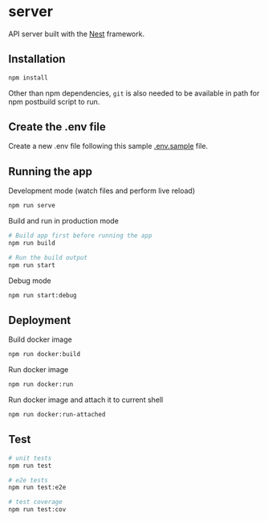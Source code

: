 # server
API server built with the [Nest](https://github.com/nestjs/nest) framework.


## Installation
```sh
npm install
```

Other than npm dependencies, `git` is also needed to be available in path for npm postbuild script to run.


## Create the .env file
Create a new .env file following this sample [.env.sample](./.env.sample) file.


## Running the app
Development mode (watch files and perform live reload)
```sh
npm run serve
```

Build and run in production mode
```sh
# Build app first before running the app
npm run build

# Run the build output
npm run start
```

Debug mode
```sh
npm run start:debug
```


## Deployment
Build docker image
```sh
npm run docker:build
```

Run docker image
```sh
npm run docker:run
```

Run docker image and attach it to current shell
```sh
npm run docker:run-attached
```


## Test
```sh
# unit tests
npm run test

# e2e tests
npm run test:e2e

# test coverage
npm run test:cov
```